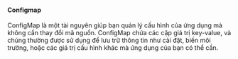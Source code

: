 #### Configmap

ConfigMap là một tài nguyên giúp bạn quản lý cấu hình của ứng dụng mà không cần thay đổi mã nguồn. ConfigMap chứa các cặp giá trị key-value, và chúng thường được sử dụng để lưu trữ thông tin như cài đặt, biến môi trường, hoặc các giá trị cấu hình khác mà ứng dụng của bạn có thể cần.
